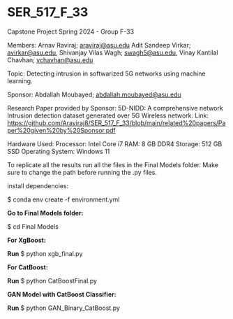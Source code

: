 # SER_517_F_33
Capstone Project Spring 2024 - Group F-33

Members:
Arnav Raviraj; araviraj@asu.edu
Adit Sandeep Virkar; avirkar@asu.edu,
Shivanjay Vilas Wagh; swagh5@asu.edu,
Vinay Kantilal Chavhan; vchavhan@asu.edu


Topic: Detecting intrusion in softwarized 5G networks using machine learning.

Sponsor: Abdallah Moubayed; abdallah.moubayed@asu.edu

Research Paper provided by Sponsor: 5D-NIDD: A comprehensive network Intrusion detection dataset generated over 5G Wireless network. 
Link: https://github.com/Araviraj8/SER_517_F_33/blob/main/related%20papers/Paper%20given%20by%20Sponsor.pdf

Hardware Used:
Processor: Intel Core i7
RAM: 8 GB DDR4
Storage: 512 GB SSD
Operating System: Windows 11

To replicate all the results run all the files in the Final Models folder. Make sure to change the path before running the .py files.

install dependencies:

$ conda env create -f environment.yml


**Go to Final Models folder:**

$ cd Final Models

**For XgBoost:**

**Run**  $ python xgb_final.py

**For CatBoost:**

**Run**  $ python CatBoostFinal.py

**GAN Model with CatBoost Classifier:**

**Run**  $ python GAN_Binary_CatBoost.py
